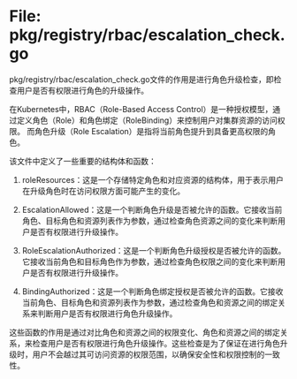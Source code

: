 # File: pkg/registry/rbac/escalation_check.go

pkg/registry/rbac/escalation_check.go文件的作用是进行角色升级检查，即检查用户是否有权限进行角色的升级操作。

在Kubernetes中，RBAC（Role-Based Access Control）是一种授权模型，通过定义角色（Role）和角色绑定（RoleBinding）来控制用户对集群资源的访问权限。 而角色升级（Role Escalation）是指将当前角色提升到具备更高权限的角色。

该文件中定义了一些重要的结构体和函数：

1. roleResources：这是一个存储特定角色和对应资源的结构体，用于表示用户在升级角色时在访问权限方面可能产生的变化。

2. EscalationAllowed：这是一个判断角色升级是否被允许的函数。它接收当前角色、目标角色和资源列表作为参数，通过检查角色资源之间的变化来判断用户是否有权限进行升级操作。

3. RoleEscalationAuthorized：这是一个判断角色升级授权是否被允许的函数。它接收当前角色和目标角色作为参数，通过检查角色权限之间的变化来判断用户是否有权限进行升级操作。

4. BindingAuthorized：这是一个判断角色绑定授权是否被允许的函数。它接收当前角色、目标角色和资源列表作为参数，通过检查角色和资源之间的绑定关系来判断用户是否有权限进行角色升级操作。

这些函数的作用是通过对比角色和资源之间的权限变化、角色和资源之间的绑定关系，来检查用户是否有权限进行角色升级操作。这些检查是为了保证在进行角色升级时，用户不会越过其可访问资源的权限范围，以确保安全性和权限控制的一致性。

